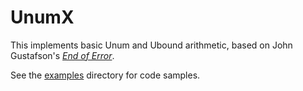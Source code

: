 # UnumX

This implements basic Unum and Ubound arithmetic, based on John Gustafson's [*End of Error*](https://www.crcpress.com/The-End-of-Error-Unum-Computing/Gustafson/9781482239867).

See the [examples](https://github.com/simonbyrne/UnumX.jl/tree/master/examples) directory for code samples.